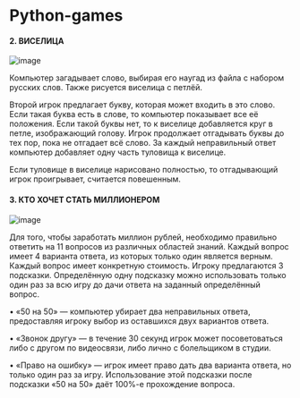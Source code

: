 # Python-games

#### 2. ВИСЕЛИЦА

![image](https://user-images.githubusercontent.com/108614519/177044963-89df95cd-04f4-49cf-b10c-b55626fd1a4f.png)

Компьютер загадывает слово, выбирая его наугад из файла с набором русских слов. Также рисуется виселица с петлёй.

Второй игрок предлагает букву, которая может входить в это слово. Если такая буква есть в слове, то компьютер показывает все её положения. Если такой буквы нет, то к виселице добавляется круг в петле, изображающий голову. Игрок продолжает отгадывать буквы до тех пор, пока не отгадает всё слово. За каждый неправильный ответ компьютер добавляет одну часть туловища к виселице.

Если туловище в виселице нарисовано полностью, то отгадывающий игрок проигрывает, считается повешенным. 


#### 3. КТО ХОЧЕТ СТАТЬ МИЛЛИОНЕРОМ

![image](https://user-images.githubusercontent.com/108614519/177043626-9217461a-36e9-412a-b2a6-137933c74c7e.png)

Для того, чтобы заработать миллион рублей, необходимо правильно ответить на 11 вопросов из различных областей знаний. Каждый вопрос имеет 4 варианта ответа, из которых только один является верным. Каждый вопрос имеет конкретную стоимость. 
Игроку предлагаются 3 подсказки. Определённую одну подсказку можно использовать только один раз за всю игру до дачи ответа на заданный определённый вопрос.

• «50 на 50» — компьютер убирает два неправильных ответа, предоставляя игроку выбор из оставшихся двух вариантов ответа.

• «Звонок другу» — в течение 30 секунд игрок может посоветоваться либо с другом по видеосвязи, либо лично с болельщиком в студии.

• «Право на ошибку» — игрок имеет право дать два варианта ответа, но только один раз за игру. Использование этой подсказки после подсказки «50 на 50» даёт 100%-е прохождение вопроса. 
